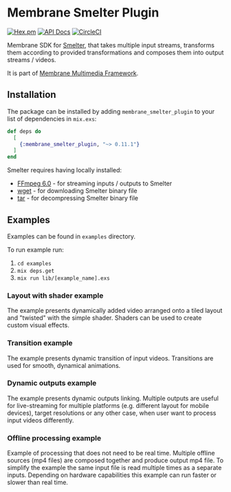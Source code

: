 # Membrane Smelter Plugin

[![Hex.pm](https://img.shields.io/hexpm/v/membrane_smelter_plugin.svg)](https://hex.pm/packages/membrane_smelter_plugin)
[![API Docs](https://img.shields.io/badge/api-docs-yellow.svg?style=flat)](https://hexdocs.pm/membrane_smelter_plugin)
[![CircleCI](https://dl.circleci.com/status-badge/img/gh/membraneframework/membrane_smelter_plugin/tree/master.svg?style=svg)](https://dl.circleci.com/status-badge/redirect/gh/membraneframework/membrane_smelter_plugin/tree/master)

Membrane SDK for [Smelter](https://smelter.dev), that takes multiple input streams, transforms them according to provided transformations and composes them into output streams / videos.

It is part of [Membrane Multimedia Framework](https://membrane.stream).

## Installation

The package can be installed by adding `membrane_smelter_plugin` to your list of dependencies in `mix.exs`:

```elixir
def deps do
  [
    {:membrane_smelter_plugin, "~> 0.11.1"}
  ]
end
```

Smelter requires having locally installed:

- [FFmpeg 6.0](https://ffmpeg.org/download.html) - for streaming inputs / outputs to Smelter
- [wget](https://www.gnu.org/software/wget/) - for downloading Smelter binary file
- [tar](https://www.gnu.org/software/tar/) - for decompressing Smelter binary file

## Examples

Examples can be found in `examples` directory.

To run example run:

1. `cd examples`
2. `mix deps.get`
3. `mix run lib/[example_name].exs`

### Layout with shader example

The example presents dynamically added video arranged onto a tiled layout and "twisted" with the simple shader. Shaders can be used to create custom visual effects.

### Transition example

The example presents dynamic transition of input videos. Transitions are used for smooth, dynamical animations.

### Dynamic outputs example

The example presents dynamic outputs linking.
Multiple outputs are useful for live-streaming for multiple platforms (e.g. different layout for mobile devices), target resolutions
or any other case, when user want to process input videos differently.

### Offline processing example

Example of processing that does not need to be real time. Multiple offline sources (mp4 files) are composed together and
produce output mp4 file. To simplify the example the same input file is read multiple times as a separate inputs. Depending
on hardware capabilities this example can run faster or slower than real time.
